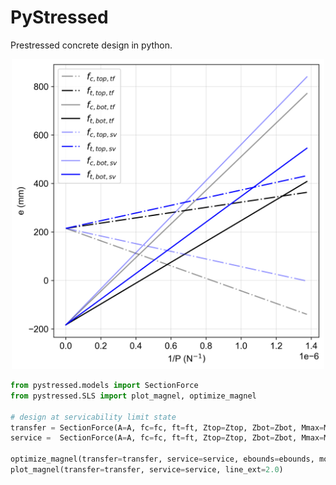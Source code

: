 # PyStressed

Prestressed concrete design in python. 

<div align="center">
    <img src="figs/magnel.png" alt="Magnel diagram, loads at transfer and in service." width="500"/>
</div>

```python
from pystressed.models import SectionForce
from pystressed.SLS import plot_magnel, optimize_magnel 

# design at servicability limit state 
transfer = SectionForce(A=A, fc=fc, ft=ft, Ztop=Ztop, Zbot=Zbot, Mmax=Mmax, Mmin=Mmin, losses=losses)
service =  SectionForce(A=A, fc=fc, ft=ft, Ztop=Ztop, Zbot=Zbot, Mmax=Mmax, Mmin=Mmin, losses=losses) 

optimize_magnel(transfer=transfer, service=service, ebounds=ebounds, mode='min') 
plot_magnel(transfer=transfer, service=service, line_ext=2.0) 